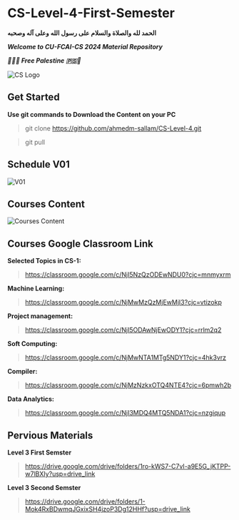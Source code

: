 # CS-Level-4-First-Semester

**الحمد لله والصلاة والسلام على رسول الله وعلى آله وصحبه**

**_Welcome to CU-FCAI-CS 2024 Material Repository_**

**_🔻🇵🇸 Free Palestine 🇵🇸🔻_**

![CS Logo](https://github.com/ahmedm-sallam/CS-Level-4/assets/97572668/e9aa621e-7161-4b51-ac32-ba3f94cfa173)

## Get Started
**Use git commands to Download the Content on your PC**

> git clone https://github.com/ahmedm-sallam/CS-Level-4.git

> git pull

## Schedule V01

![V01](https://github.com/ahmedm-sallam/CS-Level-4/assets/97572668/d31beda3-5901-4977-822a-a16e5b599963)

## Courses Content 

![Courses Content](https://github.com/ahmedm-sallam/CS-Level-4/assets/97572668/f6545142-531f-4a86-abc4-2058814522e2)

## Courses Google Classroom Link

**Selected Topics in CS-1:**
>https://classroom.google.com/c/NjI5NzQzODEwNDU0?cjc=mnmyxrm

**Machine Learning:**
>https://classroom.google.com/c/NjMwMzQzMjEwMjI3?cjc=vtizokp

**Project management:**
>https://classroom.google.com/c/NjI5ODAwNjEwODY1?cjc=rrlm2q2

**Soft Computing:**
> https://classroom.google.com/c/NjMwNTA1MTg5NDY1?cjc=4hk3vrz

**Compiler:**
>https://classroom.google.com/c/NjMzNzkxOTQ4NTE4?cjc=6pmwh2b

**Data Analytics:**
>https://classroom.google.com/c/NjI3MDQ4MTQ5NDA1?cjc=nzgiqup

## Pervious Materials
 
**Level 3 First Semster**
> https://drive.google.com/drive/folders/1ro-kWS7-C7vI-a9E5G_jKTPP-w7lBXIy?usp=drive_link

**Level 3 Second Semster**
> https://drive.google.com/drive/folders/1-Mok4RxBDwmqJGxixSH4jzoP3Dg12HHf?usp=drive_link

